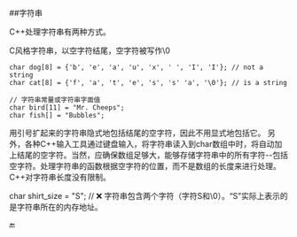 ##字符串

C++处理字符串有两种方式。

C风格字符串，以空字符结尾，空字符被写作\0

    char dog[8] = {'b', 'e', 'a', 'u', 'x', ' ', 'I', 'I'}; // not a string
    char cat[8] = {'f', 'a', 't', 'e', 's', 's' 'a', '\0'}; // is a string
    
    // 字符串常量或字符串字面值
    char bird[11] = "Mr. Cheeps";
    char fish[] = "Bubbles";

用引号扩起来的字符串隐式地包括结尾的空字符，因此不用显式地包括它。
另外，各种C++输入工具通过键盘输入，将字符串读入到char数组中时，将自动加上结尾的空字符。当然，应确保数组足够大，能够存储字符串中的所有字符--包括空字符。处理字符串的函数根据空字符的位置，而不是数组的长度来进行处理。C++对字符串长度没有限制。

char shirt_size = "S";  // ❌ 字符串包含两个字符（字符S和\0）。“S”实际上表示的是字符串所在的内存地址。


🔚